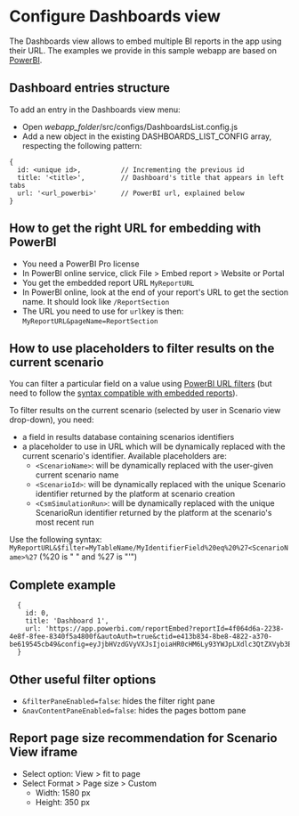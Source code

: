 # Configure Dashboards view

The Dashboards view allows to embed multiple BI reports in the app using their URL. The examples we provide in this sample webapp are based on [PowerBI](https://powerbi.microsoft.com/fr-fr/getting-started-with-power-bi/).

## Dashboard entries structure
To add an entry in the Dashboards view menu:
- Open *webapp_folder*/src/configs/DashboardsList.config.js
- Add a new object in the existing DASHBOARDS_LIST_CONFIG array, respecting the following pattern:
```
{
  id: <unique id>,          // Incrementing the previous id
  title: '<title>',         // Dashboard's title that appears in left tabs
  url: '<url_powerbi>'      // PowerBI url, explained below
}
```
## How to get the right URL for embedding with PowerBI
* You need a PowerBI Pro license
* In PowerBI online service, click File > Embed report > Website or Portal
* You get the embedded report URL `MyReportURL`
* In PowerBI online, look at the end of your report's URL to get the section name. It should look like `/ReportSection`
* The URL you need to use for `url`key is then: `MyReportURL&pageName=ReportSection`

## How to use placeholders to filter results on the current scenario
You can filter a particular field on a value using [PowerBI URL filters](https://docs.microsoft.com/en-us/power-bi/collaborate-share/service-url-filters) (but need to follow the [syntax compatible with embedded reports](https://docs.microsoft.com/en-us/power-bi/collaborate-share/service-embed-secure#filter-report-content-using-url-filters)).

To filter results on the current scenario (selected by user in Scenario view drop-down), you need:
* a field in results database containing scenarios identifiers
* a placeholder to use in URL which will be dynamically replaced with the current scenario's identifier. Available placeholders are:
  * `<ScenarioName>`: will be dynamically replaced with the user-given current scenario name
  * `<ScenarioId>`: will be dynamically replaced with the unique Scenario identifier returned by the platform at scenario creation
  * `<CsmSimulationRun>`: will be dynamically replaced with the unique ScenarioRun identifier returned by the platform at the scenario's most recent run

Use the following syntax: `MyReportURL&$filter=MyTableName/MyIdentifierField%20eq%20%27<ScenarioName>%27` (%20 is " " and %27 is "'")

## Complete example
```
  {
    id: 0,
    title: 'Dashboard 1',
    url: 'https://app.powerbi.com/reportEmbed?reportId=4f064d6a-2238-4e8f-8fee-8340f5a4800f&autoAuth=true&ctid=e413b834-8be8-4822-a370-be619545cb49&config=eyJjbHVzdGVyVXJsIjoiaHR0cHM6Ly93YWJpLXdlc3QtZXVyb3BlLWItcHJpbWFyeS1yZWRpcmVjdC5hbmFseXNpcy53aW5kb3dzLm5ldC8ifQ%3D%3D&pageName=ReportSection&$filter=Demands/ScenarioName%20eq%20%27<ScenarioName>%27'
  }
```

## Other useful filter options
* `&filterPaneEnabled=false`: hides the filter right pane
* `&navContentPaneEnabled=false`: hides the pages bottom pane

## Report page size recommendation for Scenario View iframe
* Select option: View > fit to page
* Select Format > Page size > Custom
    * Width: 1580 px 
    * Height: 350 px

